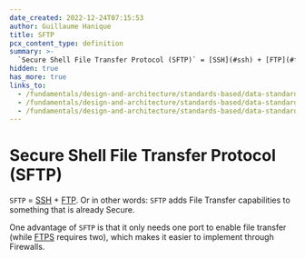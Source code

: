```yaml
---
date_created: 2022-12-24T07:15:53
author: Guillaume Hanique
title: SFTP
pcx_content_type: definition
summary: >-
  `Secure Shell File Transfer Protocol (SFTP)` = [SSH](#ssh) + [FTP](#ftp). Or in other words: `SFTP` adds File Transfer capabilities to something that is already Secure.
hidden: true
has_more: true
links_to:
  - /fundamentals/design-and-architecture/standards-based/data-standards/ssh
  - /fundamentals/design-and-architecture/standards-based/data-standards/ftp
  - /fundamentals/design-and-architecture/standards-based/data-standards/ftps
---
```


# Secure Shell File Transfer Protocol (SFTP)

`SFTP` = [SSH](/fundamentals/design-and-architecture/standards-based/data-standards/ssh) + [FTP](/fundamentals/design-and-architecture/standards-based/data-standards/ftp). Or in other words: `SFTP` adds File Transfer capabilities to something that is already Secure.

One advantage of `SFTP` is that it only needs one port to enable file transfer (while [FTPS](/fundamentals/design-and-architecture/standards-based/data-standards/ftps) requires two), which makes it easier to implement through Firewalls.
